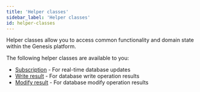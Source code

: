 ```yaml
---
title: 'Helper classes'
sidebar_label: 'Helper classes'
id: helper-classes
---
```


Helper classes allow you to access common functionality and domain state within the Genesis platform.

The following helper classes are available to you:

- [Subscription](./02_subscription/01_overview.md) - For real-time database updates
- [Write result](./03_write-results/01_overview.md) - For database write operation results
- [Modify result](./04_modify-details/01_overview.md) - For database modify operation results